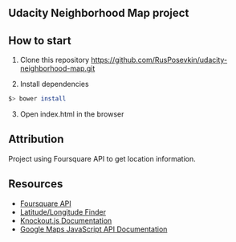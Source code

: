 ## Udacity Neighborhood Map project

## How to start
1. Clone this repository https://github.com/RusPosevkin/udacity-neighborhood-map.git

2. Install dependencies
  ```bash
  $> bower install
  ```
3. Open index.html in the browser

## Attribution
Project using Foursquare API to get location information.

## Resources
* [Foursquare API](https://developer.foursquare.com/)
* [Latitude/Longitude Finder](https://mynasadata.larc.nasa.gov/latitudelongitude-finder/)
* [Knockout.js Documentation](http://knockoutjs.com/documentation/introduction.html)
* [Google Maps JavaScript API Documentation](https://developers.google.com/maps/documentation/javascript/tutorial)
